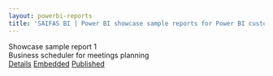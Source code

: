 ```yaml
---
layout: powerbi-reports
title: 'SAIFAS BI | Power BI showcase sample reports for Power BI custom visual - SAIFAS Calendar'
---
```

<div class="card">
  <div class="card__title">
    Showcase sample report 1
  </div>
  <div class="card__image">
    <img src="/assets/graphics/images/content/empty/empty-image-224px-224px.png" alt="">
  </div>
  <div class="card__description">
    Business scheduler for meetings planning
  </div>
  <div class="card__buttons-container">
    <a class="btn" href="./showcase-sample-1/">Details</a>
    <a class="btn" href="./showcase-sample-1/embedded/">Embedded</a>
    <a class="btn" href="./showcase-sample-1/published/">Published</a>
  </div>
</div>
